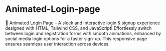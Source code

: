 # Animated-Login-page
💫 Animated Login Page – A sleek and interactive login &amp; signup experience designed with HTML, Tailwind CSS, and JavaScript! Effortlessly switch between login and registration forms with smooth animations, enhanced by social media login options for a faster sign-up. This responsive page ensures seamless user interaction across devices.
